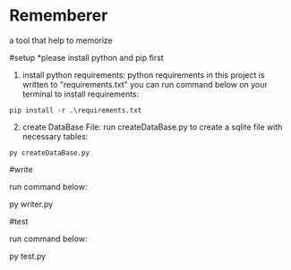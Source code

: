 # Rememberer
a tool that help to memorize

#setup
  *please install python and pip first
  1. install python requirements:
    python requirements in this project is written to "requirements.txt"
    you can run command below on your terminal to install requirements:
    
    pip install -r .\requirements.txt
      
  2. create DataBase File:
    run createDataBase.py to create a sqlite file with necessary tables:
    
    py createDataBase.py

#write

  run command below:
  
  py writer.py
  
#test

  run command below:
  
  py test.py
